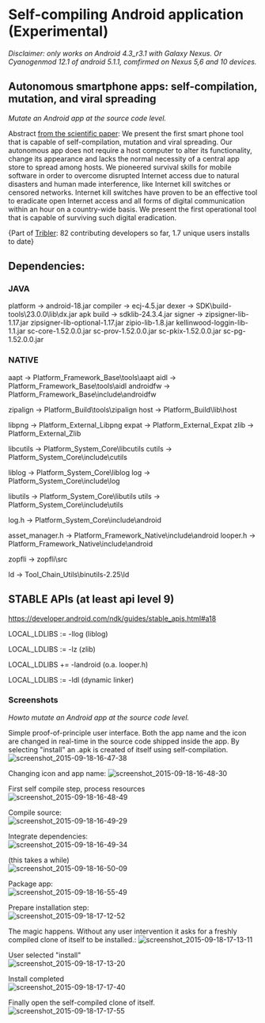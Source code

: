 # Self-compiling Android application (Experimental)

_Disclaimer: only works on Android 4.3_r3.1 with Galaxy Nexus. Or Cyanogenmod 12.1 of android 5.1.1, comfirmed on Nexus 5,6 and 10 devices._

## Autonomous smartphone apps: self-compilation, mutation, and viral spreading

*Mutate an Android app at the source code level.*

Abstract [from the scientific paper](http://arxiv.org/abs/1511.00444):
We present the first smart phone tool that is capable of self-compilation, mutation and viral spreading. Our autonomous app does not require a host computer to alter its functionality, change its appearance and lacks the normal necessity of a central app store to spread among hosts. We pioneered survival skills for mobile software in order to overcome disrupted Internet access due to natural disasters and human made interference, like Internet kill switches or censored networks. Internet kill switches have proven to be an effective tool to eradicate open Internet access and all forms of digital communication within an hour on a country-wide basis. We present the first operational tool that is capable of surviving such digital eradication.

{Part of [Tribler](https://github.com/Tribler/tribler/wiki): 82 contributing developers so far, 1.7 unique users installs to date}

## Dependencies:

### JAVA

platform  -> android-18.jar
compiler  -> ecj-4.5.jar
dexer     -> SDK\build-tools\23.0.0\lib\dx.jar
apk build -> sdklib-24.3.4.jar
signer    -> zipsigner-lib-1.17.jar
             zipsigner-lib-optional-1.17.jar
             zipio-lib-1.8.jar
             kellinwood-loggin-lib-1.1.jar
             sc-core-1.52.0.0.jar
             sc-prov-1.52.0.0.jar
             sc-pkix-1.52.0.0.jar
             sc-pg-1.52.0.0.jar


### NATIVE

aapt      -> Platform_Framework_Base\tools\aapt
aidl      -> Platform_Framework_Base\tools\aidl
androidfw -> Platform_Framework_Base\include\androidfw

zipalign  -> Platform_Build\tools\zipalign
host      -> Platform_Build\lib\host

libpng    -> Platform_External_Libpng
expat     -> Platform_External_Expat
zlib      -> Platform_External_Zlib

libcutils -> Platform_System_Core\libcutils
cutils    -> Platform_System_Core\include\cutils

liblog    -> Platform_System_Core\liblog
log       -> Platform_System_Core\include\log

libutils  -> Platform_System_Core\libutils
utils     -> Platform_System_Core\include\utils

log.h     -> Platform_System_Core\include\android

asset_manager.h -> Platform_Framework_Native\include\android
looper.h        -> Platform_Framework_Native\include\android

zopfli    -> zopfli\src

ld        -> Tool_Chain_Utils\binutils-2.25\ld



## STABLE APIs (at least api level 9)

https://developer.android.com/ndk/guides/stable_apis.html#a18

LOCAL_LDLIBS := -llog (liblog)

LOCAL_LDLIBS := -lz (zlib)

LOCAL_LDLIBS += -landroid (o.a. looper.h)

LOCAL_LDLIBS := -ldl (dynamic linker)

### Screenshots

*Howto mutate an Android app at the source code level.*

Simple proof-of-principle user interface. Both the app name and the icon are changed in real-time in the source code shipped inside the app. By selecting "install" an .apk is created of itself using self-compilation.
![screenshot_2015-09-18-16-47-38](https://cloud.githubusercontent.com/assets/325224/11036025/33389dd8-86f6-11e5-9a7b-bbfb2df85853.png)

Changing icon and app name:
![screenshot_2015-09-18-16-48-30](https://cloud.githubusercontent.com/assets/325224/11036035/4654c324-86f6-11e5-9087-12800694a6ff.png)

<selecting install> First self compile step, process resources
![screenshot_2015-09-18-16-48-49](https://cloud.githubusercontent.com/assets/325224/11036087/94ab786a-86f6-11e5-8fd0-7d80bc7cc0bf.png)

Compile source:             
![screenshot_2015-09-18-16-49-29](https://cloud.githubusercontent.com/assets/325224/11036127/df87e2ec-86f6-11e5-949c-30bdef86fdc7.png)

Integrate dependencies:             
![screenshot_2015-09-18-16-49-34](https://cloud.githubusercontent.com/assets/325224/11036134/e9d18a96-86f6-11e5-802e-6264b16869e6.png)

(this takes a while)             
![screenshot_2015-09-18-16-50-09](https://cloud.githubusercontent.com/assets/325224/11036144/f9adf6ac-86f6-11e5-850e-c7d1f832a3c2.png)

Package app:             
![screenshot_2015-09-18-16-55-49](https://cloud.githubusercontent.com/assets/325224/11036171/1d61e77a-86f7-11e5-8093-967457113539.png)

Prepare installation step:             
![screenshot_2015-09-18-17-12-52](https://cloud.githubusercontent.com/assets/325224/11036186/36335ac2-86f7-11e5-86c2-0825081163e7.png)

The magic happens. Without any user intervention it asks for a freshly compiled clone of itself to be installed.:
![screenshot_2015-09-18-17-13-11](https://cloud.githubusercontent.com/assets/325224/11036195/47464838-86f7-11e5-81b8-e864770b6b80.png)

User selected "install"             
![screenshot_2015-09-18-17-13-20](https://cloud.githubusercontent.com/assets/325224/11036216/79505eea-86f7-11e5-9f5e-8161f4d325ad.png)

Install completed             
![screenshot_2015-09-18-17-17-40](https://cloud.githubusercontent.com/assets/325224/11036218/84dd015a-86f7-11e5-8414-57d6a9570d21.png)

Finally open the self-compiled clone of itself. 
![screenshot_2015-09-18-17-17-55](https://cloud.githubusercontent.com/assets/325224/11036221/9274c01e-86f7-11e5-91f0-5d0327ac5181.png)

